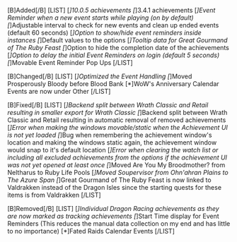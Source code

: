 [B]Added[/B]
[LIST]
[*]10.0.5 achievements
[*]3.4.1 achievements
[*]Event Reminder when a new event starts while playing (on by default)
[*]Adjustable interval to check for new events and clean up ended events (default 60 seconds)
[*]Option to show/hide event reminders inside instances
[*]Default values to the options
[*]Tooltip data for Great Gourmand of The Ruby Feast
[*]Option to hide the completion date of the achievements
[*]Option to delay the initial Event Reminders on login (default 5 seconds)
[*]Movable Event Reminder Pop Ups
[/LIST]

[B]Changed[/B]
[LIST]
[*]Optimized the Event Handling
[*]Moved Prosperously Bloody before Blood Bank
[*]WoW's Anniversary Calendar Events are now under Other
[/LIST]

[B]Fixed[/B]
[LIST]
[*]Backend split between Wrath Classic and Retail resulting in smaller export for Wrath Classic
[*]Backend split between Wrath Classic and Retail resulting in automatic removal of removed achievements
[*]Error when making the windows movable/static when the Achievement UI is not yet loaded
[*]Bug when remembering the achievement window's location and making the windows static again, the achievement window would snap to it's default location
[*]Error when clearing the watch list or including all excluded achievements from the options if the achievement UI was not yet opened at least once
[*]Moved Are You My Broodmother? from Neltharus to Ruby Life Pools
[*]Moved Soupervisor from Ohn'ahran Plains to The Azure Span
[*]Great Gourmand of The Ruby Feast is now linked to Valdrakken instead of the Dragon Isles since the starting quests for these items is from Valdrakken
[/LIST]

[B]Removed[/B]
[LIST]
[*]Individual Dragon Racing achievements as they are now marked as tracking achievements
[*]Start Time display for Event Reminders (This reduces the manual data collection on my end and has little to no importance)
[*]Fated Raids Calendar Events
[/LIST]
